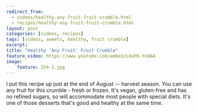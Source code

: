 ```yaml
---
redirect_from: 
  - videos/healthy-any-fruit-fruit-crumble.html
  - recipes/healthy-any-fruit-fruit-crumble.html
layout: post
categories: [videos, recipes]
tags: [videos, sweets, healthy, fruit crumble]
excerpt: 
title: "Healthy 'Any Fruit' Fruit Crumble"
feature_video: https://www.youtube.com/embed/LdaFK-Yo8AA
image:
    feature: 154-1.jpg
---
```


I put this recipe up just at the end of August -- harvest season. You can use any fruit for this crumble - fresh or frozen.  It's vegan, gluten-free and has no refined sugars, so will accommodate most people with special diets.  It's one of those desserts that's good and healthy at the same time.
